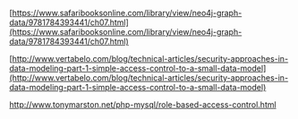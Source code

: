 [https://www.safaribooksonline.com/library/view/neo4j-graph-data/9781784393441/ch07.html](https://www.safaribooksonline.com/library/view/neo4j-graph-data/9781784393441/ch07.html)

[http://www.vertabelo.com/blog/technical-articles/security-approaches-in-data-modeling-part-1-simple-access-control-to-a-small-data-model](http://www.vertabelo.com/blog/technical-articles/security-approaches-in-data-modeling-part-1-simple-access-control-to-a-small-data-model)

http://www.tonymarston.net/php-mysql/role-based-access-control.html


